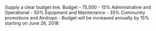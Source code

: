Supply a clear budget line.
Budget - 
75,000 - 
15% Administrative and Operational - 
50% Equipment and Maintenance - 
35% Community promotions and Airdrops - 
Budget will be increased annually by 15% starting on June 26, 2018 
